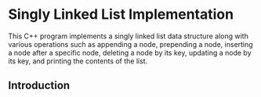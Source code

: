 # Singly Linked List Implementation

This C++ program implements a singly linked list data structure along with various operations such as appending a node, prepending a node, inserting a node after a specific node, deleting a node by its key, updating a node by its key, and printing the contents of the list.

## Introduction

